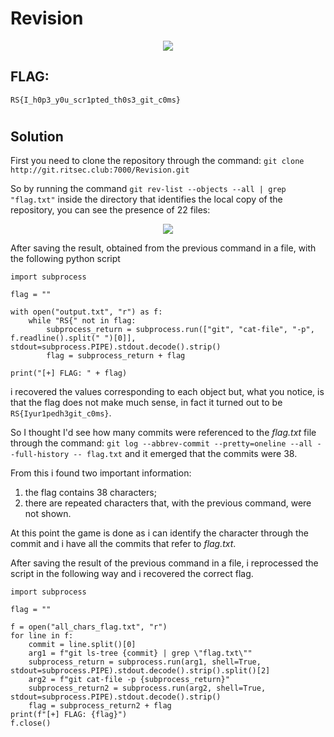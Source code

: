 # Revision
<p align="center">
  <img src=https://i.postimg.cc/tTryXsX4/1.jpg" />
</p>

## FLAG:
`RS{I_h0p3_y0u_scr1pted_th0s3_git_c0ms}`
#
## Solution
First you need to clone the repository through the command:
```git clone http://git.ritsec.club:7000/Revision.git```

So by running the command 
```git rev-list --objects --all | grep "flag.txt"```
inside the directory that identifies the local copy of the repository, you can see the presence of 22 files:
<p align="center">
  <img src=https://i.postimg.cc/Ls8gvZ0H/2.jpg" />
</p>
After saving the result, obtained from the previous command in a file, with the following python script

```
import subprocess

flag = ""

with open("output.txt", "r") as f:
    while "RS{" not in flag:
        subprocess_return = subprocess.run(["git", "cat-file", "-p", f.readline().split(" ")[0]], stdout=subprocess.PIPE).stdout.decode().strip()
        flag = subprocess_return + flag

print("[+] FLAG: " + flag)
```
i recovered the values corresponding to each object but, what you notice, is that the flag does not make much sense, in fact it turned out to be ``RS{Iyur1pedh3git_c0ms}``.

So I thought I'd see how many commits were referenced to the *flag.txt* file through the command: ``git log --abbrev-commit --pretty=oneline --all --full-history -- flag.txt`` and it emerged that the commits were 38. 

From this i found two important information:

1. the flag contains 38 characters;
2. there are repeated characters that, with the previous command, were not shown.

At this point the game is done as i can identify the character through the commit and i have all the commits that refer to *flag.txt*. 

After saving the result of the previous command in a file, i reprocessed the script in the following way and i recovered the correct flag.
```
import subprocess

flag = ""

f = open("all_chars_flag.txt", "r")
for line in f:
    commit = line.split()[0]
    arg1 = f"git ls-tree {commit} | grep \"flag.txt\""
    subprocess_return = subprocess.run(arg1, shell=True, stdout=subprocess.PIPE).stdout.decode().strip().split()[2]
    arg2 = f"git cat-file -p {subprocess_return}"
    subprocess_return2 = subprocess.run(arg2, shell=True, stdout=subprocess.PIPE).stdout.decode().strip()
    flag = subprocess_return2 + flag
print(f"[+] FLAG: {flag}")
f.close()
```
